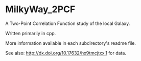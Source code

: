 # MilkyWay_2PCF
A Two-Point Correlation Function study of the local Galaxy.

Written primarily in cpp.

More information available in each subdirectory's readme file.

See also: http://dx.doi.org/10.17632/hx9tmcjtxx.1 for data.

